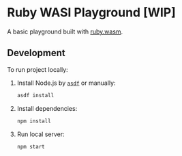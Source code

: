 # Ruby WASI Playground [WIP]

A basic playground built with [ruby.wasm](https://github.com/ruby/ruby.wasm).

## Development

To run project locally:

1. Install Node.js by [`asdf`](https://github.com/asdf-vm/asdf) or manually:

   ```sh
   asdf install
   ```

1. Install dependencies:

   ```sh
   npm install
   ```

1. Run local server:

   ```sh
   npm start
   ```
